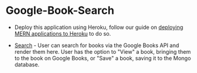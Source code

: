 # Google-Book-Search






* Deploy this application using Heroku, follow our guide on [deploying MERN applications to Heroku](../04-Important/MERNHerokuDeploy.md) to do so.


* [Search](Search.png) - User can search for books via the Google Books API and render them here. User has the option to "View" a book, bringing them to the book on Google Books, or "Save" a book, saving it to the Mongo database.
